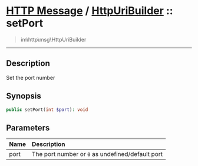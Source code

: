 # [HTTP Message](http.md) / [HttpUriBuilder](http-HttpUriBuilder.md) :: setPort
 > im\http\msg\HttpUriBuilder
____

## Description
Set the port number

## Synopsis
```php
public setPort(int $port): void
```

## Parameters
| Name | Description |
| :--- | :---------- |
| port | The port number or `0` as undefined/default port |
